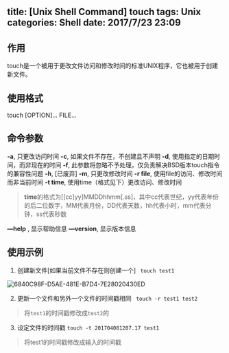 title: [Unix Shell Command] touch
tags: Unix
categories: Shell
date: 2017/7/23 23:09
---

## 作用
touch是一个被用于更改文件访问和修改时间的标准UNIX程序，它也被用于创建新文件。
## 使用格式
touch [OPTION]... FILE...
## 命令参数
**-a**, 只更改访问时间
**-c**, 如果文件不存在，不创建且不声明
**-d**, 使用指定的日期时间，而非现在的时间
**-f**, 此参数将忽略不予处理，仅负责解决BSD版本touch指令的兼容性问题
**-h**, [已废弃]
**-m**,  只更改修改时间
**-r file**,  使用file的访问、修改时间而非当前时间
**-t time**, 使用time（格式见下）更改访问、修改时间
> **time**的格式为[[cc]yy]MMDDhhmm[.ss]，其中cc代表世纪，yy代表年份的后二位数字，MM代表月份，DD代表天数，hh代表小时，mm代表分钟，ss代表秒数  

**—help** , 显示帮助信息
**—version**, 显示版本信息
## 使用示例
1. 创建新文件[如果当前文件不存在则创建一个]
` touch test1`

![6840C98F-D5AE-481E-B7D4-7E28020430ED](http://oo8snaf4x.bkt.clouddn.com/6840C98F-D5AE-481E-B7D4-7E28020430ED.png?imageView2/0/q/100)

2. 更新一个文件和另外一个文件的时间戳相同
` touch -r test1 test2`

> 将`test1`的时间戳修改成`test2`的  

3. 设定文件的时间戳
`touch -t 201704081207.17 test1`
> 将test1的时间戳修改成输入的时间戳  


